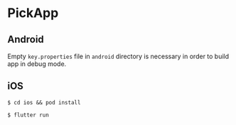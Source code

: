 # PickApp

## Android
Empty `key.properties` file in `android` directory is necessary in order to build app in debug mode. 

## iOS
`$ cd ios && pod install`

`$ flutter run`
